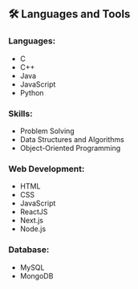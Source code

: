 ## 🛠️ Languages and Tools

### Languages:
- C
- C++
- Java
- JavaScript
- Python

### Skills:
- Problem Solving
- Data Structures and Algorithms
- Object-Oriented Programming

### Web Development:
- HTML
- CSS
- JavaScript
- ReactJS
- Next.js
- Node.js

### Database:
- MySQL
- MongoDB
